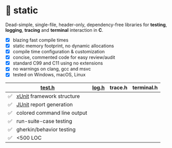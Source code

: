 # 🔋 static

Dead-simple, single-file, header-only, dependency-free libraries for **testing**, **logging**, **tracing** and **terminal** interaction in **C**. 

- [x] blazing fast compile times
- [x] static memory footprint, no dynamic allocations
- [x] compile time configuration & customization
- [x] concise, commented code for easy review/audit
- [x] standard C99 and C11 using no extensions
- [x] no warnings on clang, gcc and msvc
- [x] tested on Windows, macOS, Linux

|[test.h](static/test.h)|[log.h](static/log.h)|trace.h|terminal.h|
|-|-|-|-|
|✅ &nbsp; [xUnit](https://en.wikipedia.org/wiki/XUnit) framework structure||||
|✅ &nbsp; [JUnit](https://github.com/junit-team/junit5/blob/main/platform-tests/src/test/resources/jenkins-junit.xsd) report generation||||
|✅ &nbsp; colored command line output||||
|✅ &nbsp; run-suite-case testing||||
|✅ &nbsp; gherkin/behavior testing||||
|✅ &nbsp; <500 LOC||||